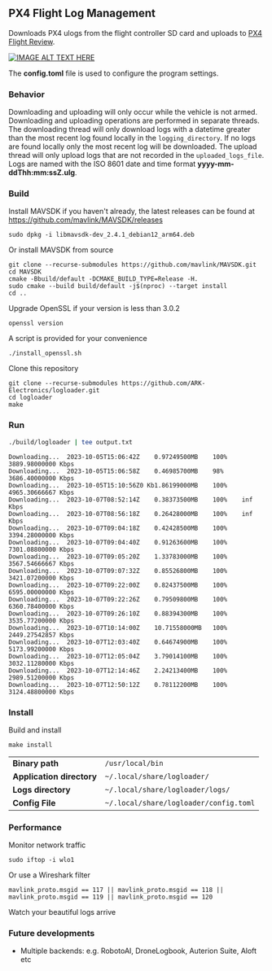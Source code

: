 ## PX4 Flight Log Management
Downloads PX4 ulogs from the flight controller SD card and uploads to [PX4 Flight Review](https://review.px4.io/).

[![IMAGE ALT TEXT HERE](https://img.youtube.com/vi/7GveNCRZMNM/0.jpg)](https://www.youtube.com/watch?v=7GveNCRZMNM)

The **config.toml** file is used to configure the program settings.

### Behavior
Downloading and uploading will only occur while the vehicle is not armed. Downloading and uploading operations are performed in separate threads. The downloading thread will only download logs with a datetime greater than the most recent log found locally in the `logging_directory`. If no logs are found locally only the most recent log will be downloaded. The upload thread will only upload logs that are not recorded in the `uploaded_logs_file`. Logs are named with the ISO 8601 date and time format **yyyy-mm-ddThh:mm:ssZ.ulg**.

### Build
Install MAVSDK if you haven't already, the latest releases can be found at https://github.com/mavlink/MAVSDK/releases
```
sudo dpkg -i libmavsdk-dev_2.4.1_debian12_arm64.deb
```
Or install MAVSDK from source
```
git clone --recurse-submodules https://github.com/mavlink/MAVSDK.git
cd MAVSDK
cmake -Bbuild/default -DCMAKE_BUILD_TYPE=Release -H.
sudo cmake --build build/default -j$(nproc) --target install
cd ..
```
Upgrade OpenSSL if your version is less than 3.0.2
```
openssl version
```
A script is provided for your convenience
```
./install_openssl.sh
```

Clone this repository
```
git clone --recurse-submodules https://github.com/ARK-Electronics/logloader.git
cd logloader
make
```

### Run
```bash
./build/logloader | tee output.txt
```

```
Downloading...	2023-10-05T15:06:42Z	0.97249500MB	100%	3889.98000000 Kbps
Downloading...	2023-10-05T15:06:58Z	0.46985700MB	98%	3686.40000000 Kbps
Downloading...	2023-10-05T15:10:56Z0 Kb1.86199000MB	100%	4965.30666667 Kbps
Downloading...	2023-10-07T08:52:14Z	0.38373500MB	100%	inf Kbps
Downloading...	2023-10-07T08:56:18Z	0.26428000MB	100%	inf Kbps
Downloading...	2023-10-07T09:04:18Z	0.42428500MB	100%	3394.28000000 Kbps
Downloading...	2023-10-07T09:04:40Z	0.91263600MB	100%	7301.08800000 Kbps
Downloading...	2023-10-07T09:05:20Z	1.33783000MB	100%	3567.54666667 Kbps
Downloading...	2023-10-07T09:07:32Z	0.85526800MB	100%	3421.07200000 Kbps
Downloading...	2023-10-07T09:22:00Z	0.82437500MB	100%	6595.00000000 Kbps
Downloading...	2023-10-07T09:22:26Z	0.79509800MB	100%	6360.78400000 Kbps
Downloading...	2023-10-07T09:26:10Z	0.88394300MB	100%	3535.77200000 Kbps
Downloading...	2023-10-07T10:14:00Z	10.71558000MB	100%	2449.27542857 Kbps
Downloading...	2023-10-07T12:03:40Z	0.64674900MB	100%	5173.99200000 Kbps
Downloading...	2023-10-07T12:05:04Z	3.79014100MB	100%	3032.11280000 Kbps
Downloading...	2023-10-07T12:14:46Z	2.24213400MB	100%	2989.51200000 Kbps
Downloading...	2023-10-07T12:50:12Z	0.78112200MB	100%	3124.48800000 Kbps
```

### Install
Build and install
```
make install
```
| | |
|---------------------|-----------------------------------------|
| **Binary path**      | `/usr/local/bin`                       |
| **Application directory** | `~/.local/share/logloader/`       |
| **Logs directory**   | `~/.local/share/logloader/logs/`       |
| **Config File**      | `~/.local/share/logloader/config.toml` |

### Performance
Monitor network traffic
```
sudo iftop -i wlo1
```
Or use a Wireshark filter
```
mavlink_proto.msgid == 117 || mavlink_proto.msgid == 118 || mavlink_proto.msgid == 119 || mavlink_proto.msgid == 120
```

Watch your beautiful logs arrive

### Future developments
- Multiple backends: e.g. RobotoAI, DroneLogbook, Auterion Suite, Aloft etc
